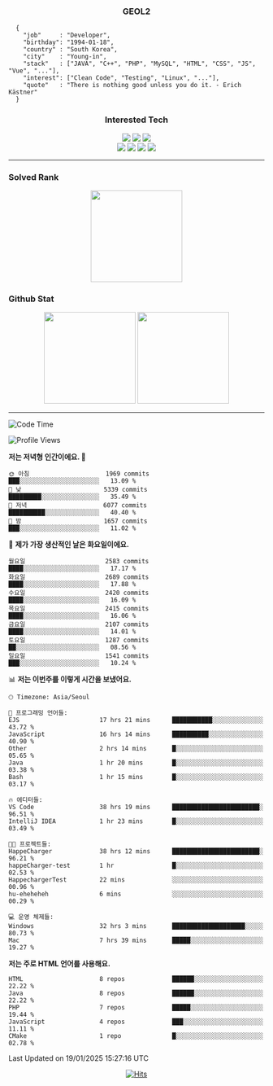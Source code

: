 <div align="center">

  ### GEOL2
</div>

```
  {
    "job"     : "Developer",
    "birthday": "1994-01-18",
    "country" : "South Korea",
    "city"    : "Young-in",
    "stack"   : ["JAVA", "C++", "PHP", "MySQL", "HTML", "CSS", "JS", "Vue", "..."],
    "interest": ["Clean Code", "Testing", "Linux", "..."], 
    "quote"   : "There is nothing good unless you do it. - Erich Kästner"
  }
  ```
  
<div align="center">
  
  ### Interested Tech
  
  <img src="https://img.shields.io/badge/Laravel-F05340?style=flat-square&logo=Laravel&logoColor=white">
  <img src="https://img.shields.io/badge/SpringBoot-6DB33F?style=flat-square&logo=SpringBoot&logoColor=white">
  <img src="https://img.shields.io/badge/Express-000000?style=flat-square&logo=Express&logoColor=white">
  <br>
  <img src="https://img.shields.io/badge/Three.js-000000?style=flat-square&logo=Three.js&logoColor=white">
  <img src="https://img.shields.io/badge/JavaScript-F7DF1E?style=flat-square&logo=JavaScript&logoColor=black">
  <img src="https://img.shields.io/badge/TypeScript-007acc?style=flat-square&logo=TypeScript&logoColor=black">
  <img src="https://img.shields.io/badge/MySQL-4479A1?style=flat-square&logo=mysql&logoColor=white"><br>

</div>

------------

  ### Solved Rank
  
  <div align="center">
    <img height="180em" src="https://mazassumnida.wtf/api/v2/generate_badge?boj=geol2">
  </div>
  
  ### Github Stat 
  <div align="center">
    <img height="180em" src="https://github-readme-stats-git-masterrstaa-rickstaa.vercel.app/api?username=geol2&show_icons=true&theme=dark">
    <img height="180em" src="https://github-readme-stats-git-masterrstaa-rickstaa.vercel.app/api/top-langs/?username=geol2&show_icons=true&hide=css,scss,html&layout=compact&theme=dark&count_private=true&langs_count=8">
  </div>
  
------------

<!--START_SECTION:waka-->
![Code Time](http://img.shields.io/badge/Code%20Time-3%2C830%20hrs%2017%20mins-blue)

![Profile Views](http://img.shields.io/badge/Profile%20Views-0-blue)

**저는 저녁형 인간이에요. 🦉** 

```text
🌞 아침                     1969 commits        ███░░░░░░░░░░░░░░░░░░░░░░   13.09 % 
🌆 낮　                     5339 commits        █████████░░░░░░░░░░░░░░░░   35.49 % 
🌃 저녁                     6077 commits        ██████████░░░░░░░░░░░░░░░   40.40 % 
🌙 밤　                     1657 commits        ███░░░░░░░░░░░░░░░░░░░░░░   11.02 % 
```
📅 **제가 가장 생산적인 날은 화요일이에요.** 

```text
월요일                      2583 commits        ████░░░░░░░░░░░░░░░░░░░░░   17.17 % 
화요일                      2689 commits        ████░░░░░░░░░░░░░░░░░░░░░   17.88 % 
수요일                      2420 commits        ████░░░░░░░░░░░░░░░░░░░░░   16.09 % 
목요일                      2415 commits        ████░░░░░░░░░░░░░░░░░░░░░   16.06 % 
금요일                      2107 commits        ████░░░░░░░░░░░░░░░░░░░░░   14.01 % 
토요일                      1287 commits        ██░░░░░░░░░░░░░░░░░░░░░░░   08.56 % 
일요일                      1541 commits        ███░░░░░░░░░░░░░░░░░░░░░░   10.24 % 
```


📊 **저는 이번주를 이렇게 시간을 보냈어요.** 

```text
🕑︎ Timezone: Asia/Seoul

💬 프로그래밍 언어들: 
EJS                      17 hrs 21 mins      ███████████░░░░░░░░░░░░░░   43.72 % 
JavaScript               16 hrs 14 mins      ██████████░░░░░░░░░░░░░░░   40.90 % 
Other                    2 hrs 14 mins       █░░░░░░░░░░░░░░░░░░░░░░░░   05.65 % 
Java                     1 hr 20 mins        █░░░░░░░░░░░░░░░░░░░░░░░░   03.38 % 
Bash                     1 hr 15 mins        █░░░░░░░░░░░░░░░░░░░░░░░░   03.17 % 

🔥 에디터들: 
VS Code                  38 hrs 19 mins      ████████████████████████░   96.51 % 
IntelliJ IDEA            1 hr 23 mins        █░░░░░░░░░░░░░░░░░░░░░░░░   03.49 % 

🐱‍💻 프로젝트들: 
HappeCharger             38 hrs 12 mins      ████████████████████████░   96.21 % 
happeCharger-test        1 hr                █░░░░░░░░░░░░░░░░░░░░░░░░   02.53 % 
HappechargerTest         22 mins             ░░░░░░░░░░░░░░░░░░░░░░░░░   00.96 % 
hu-eheheheh              6 mins              ░░░░░░░░░░░░░░░░░░░░░░░░░   00.29 % 

💻 운영 체제들: 
Windows                  32 hrs 3 mins       ████████████████████░░░░░   80.73 % 
Mac                      7 hrs 39 mins       █████░░░░░░░░░░░░░░░░░░░░   19.27 % 
```

**저는 주로 HTML 언어를 사용해요.** 

```text
HTML                     8 repos             ██████░░░░░░░░░░░░░░░░░░░   22.22 % 
Java                     8 repos             ██████░░░░░░░░░░░░░░░░░░░   22.22 % 
PHP                      7 repos             █████░░░░░░░░░░░░░░░░░░░░   19.44 % 
JavaScript               4 repos             ███░░░░░░░░░░░░░░░░░░░░░░   11.11 % 
CMake                    1 repo              █░░░░░░░░░░░░░░░░░░░░░░░░   02.78 % 
```




 Last Updated on 19/01/2025 15:27:16 UTC
<!--END_SECTION:waka-->

<div align="center">
  
  [![Hits](https://hits.seeyoufarm.com/api/count/incr/badge.svg?url=https%3A%2F%2Fgithub.com%2Fgeol2&count_bg=%2379C83D&title_bg=%23555555&icon=myspace.svg&icon_color=%23E7E7E7&title=hits&edge_flat=false)](https://hits.seeyoufarm.com)
  
</div>

<!--
**Geol2/Geol2** is a ✨ _special_ ✨ repository because its `README.md` (this file) appears on your GitHub profile.

Here are some ideas to get you started:
- 🔭 I’m currently working on ...
- 🌱 I’m currently learning ...
- 👯 I’m looking to collaborate on ...
- 🤔 I’m looking for help with ...
- 💬 Ask me about ...
- 📫 How to reach me: ...
- 😄 Pronouns: ...
- ⚡ Fun fact: ...
-->
